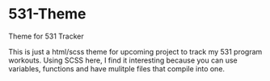 # 531-Theme
Theme for 531 Tracker

This is just a html/scss theme for upcoming project to track my 531 program workouts.
Using SCSS here, I find it interesting because you can use variables, functions and have mulitple files that compile into one.
